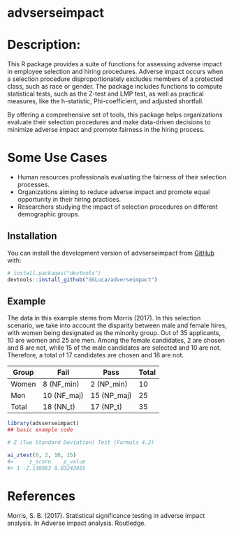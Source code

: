 
<!-- README.md is generated from README.Rmd. Please edit that file -->

# advserseimpact

<!-- badges: start -->
<!-- badges: end -->

# Description:

This R package provides a suite of functions for assessing adverse
impact in employee selection and hiring procedures. Adverse impact
occurs when a selection procedure disproportionately excludes members of
a protected class, such as race or gender. The package includes
functions to compute statistical tests, such as the Z-test and LMP test,
as well as practical measures, like the h-statistic, Phi-coefficient,
and adjusted shortfall.

By offering a comprehensive set of tools, this package helps
organizations evaluate their selection procedures and make data-driven
decisions to minimize adverse impact and promote fairness in the hiring
process.

# Some Use Cases

- Human resources professionals evaluating the fairness of their
  selection processes.
- Organizations aiming to reduce adverse impact and promote equal
  opportunity in their hiring practices.
- Researchers studying the impact of selection procedures on different
  demographic groups.

## Installation

You can install the development version of advserseimpact from
[GitHub](https://github.com/) with:

``` r
# install.packages("devtools")
devtools::install_github("GGLuca/adverseimpact")
```

## Example

The data in this example stems from Morris (2017). In this selection
scenario, we take into account the disparity between male and female
hires, with women being designated as the minority group. Out of 35
applicants, 10 are women and 25 are men. Among the female candidates, 2
are chosen and 8 are not, while 15 of the male candidates are selected
and 10 are not. Therefore, a total of 17 candidates are chosen and 18
are not.

| Group | Fail        | Pass        | Total |
|-------|-------------|-------------|-------|
| Women | 8 (NF_min)  | 2 (NP_min)  | 10    |
| Men   | 10 (NF_maj) | 15 (NP_maj) | 25    |
| Total | 18 (NN_t)   | 17 (NP_t)   | 35    |

``` r
library(advserseimpact)
## basic example code

# Z (Two Standard Deviation) Test (Formula 4.2)

ai_ztest(8, 2, 10, 15)
#>     z_score    p_value
#> 1 -2.138963 0.03243865
```

# References

Morris, S. B. (2017). Statistical significance testing in adverse impact
analysis. In Adverse impact analysis. Routledge.
